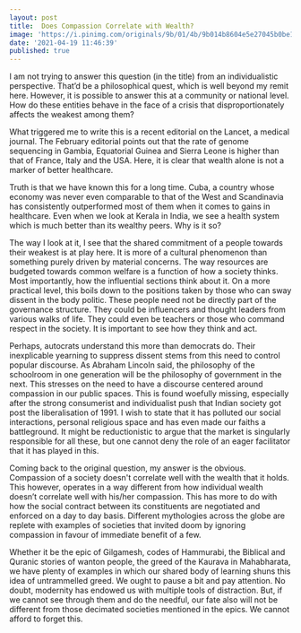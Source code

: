 ```yaml
---
layout: post
title:  Does Compassion Correlate with Wealth?
image: 'https://i.pinimg.com/originals/9b/01/4b/9b014b8604e5e27045b0be14374149f5.png'
date: '2021-04-19 11:46:39'
published: true
---
```

I am not trying to answer this question (in the title) from an individualistic perspective. That’d be a philosophical quest, which is well beyond my remit here. However, it is possible to answer this at a community or national level. How do these entities behave in the face of a crisis that disproportionately affects the weakest among them?

What triggered me to write this is a recent editorial on the Lancet, a medical journal. The February editorial points out that the rate of genome sequencing in Gambia, Equatorial Guinea and Sierra Leone is higher than that of France, Italy and the USA. Here, it is clear that wealth alone is not a marker of better healthcare.

Truth is that we have known this for a long time. Cuba, a country whose economy was never even comparable to that of the West and Scandinavia has consistently outperformed most of them when it comes to gains in healthcare. Even when we look at Kerala in India, we see a health system which is much better than its wealthy peers. Why is it so?

The way I look at it, I see that the shared commitment of a people towards their weakest is at play here. It is more of a cultural phenomenon than something purely driven by material concerns. The way resources are budgeted towards common welfare is a function of how a society thinks. Most importantly, how the influential sections think about it. On a more practical level, this boils down to the positions taken by those who can sway dissent in the body politic. These people need not be directly part of the governance structure. They could be influencers and thought leaders from various walks of life. They could even be teachers or those who command respect in the society. It is important to see how they think and act. 

Perhaps, autocrats understand this more than democrats do. Their inexplicable yearning to suppress dissent stems from this need to control popular discourse. As Abraham Lincoln said, the philosophy of the schoolroom in one generation will be the philosophy of government in the next. This stresses on the need to have a discourse centered around compassion in our public spaces. This is found woefully missing, especially after the strong consumerist and individualist push that Indian society got post the liberalisation of 1991. I wish to state that it has polluted our social interactions, personal religious space and has even made our faiths a battleground. It might be reductionistic to argue that the market is singularly responsible for all these, but one cannot deny the role of an eager facilitator that it has played in this.

Coming back to the original question, my answer is the obvious. Compassion of a society doesn't correlate well with the wealth that it holds. This however, operates in a way different from how individual wealth doesn’t correlate well with his/her compassion. This has more to do with how the social contract between its constituents are negotiated and enforced on a day to day basis. Different mythologies across the globe are replete with examples of societies that invited doom by ignoring compassion in favour of immediate benefit of a few. 

Whether it be the epic of Gilgamesh, codes of Hammurabi, the Biblical and Quranic stories of wanton people, the greed of the Kaurava in Mahabharata, we have plenty of examples in which our shared body of learning shuns this idea of untrammelled greed. We ought to pause a bit and pay attention. No doubt, modernity has endowed us with multiple tools of distraction. But, if we cannot see through them and do the needful, our fate also will not be different from those decimated societies mentioned in the epics. We cannot afford to forget this.
